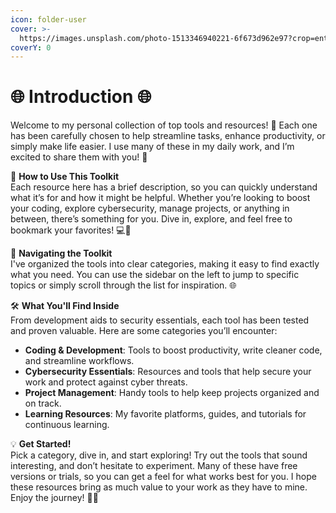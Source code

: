 ```yaml
---
icon: folder-user
cover: >-
  https://images.unsplash.com/photo-1513346940221-6f673d962e97?crop=entropy&cs=srgb&fm=jpg&ixid=M3wxOTcwMjR8MHwxfHNlYXJjaHw5fHxhYnN0cmFjdHxlbnwwfHx8fDE3MzE0NTAzMDB8MA&ixlib=rb-4.0.3&q=85
coverY: 0
---
```


# 🌐 Introduction 🌐

Welcome to my personal collection of top tools and resources! 🚀 Each one has been carefully chosen to help streamline tasks, enhance productivity, or simply make life easier. I use many of these in my daily work, and I’m excited to share them with you! 🌟

💼 **How to Use This Toolkit**\
Each resource here has a brief description, so you can quickly understand what it’s for and how it might be helpful. Whether you’re looking to boost your coding, explore cybersecurity, manage projects, or anything in between, there’s something for you. Dive in, explore, and feel free to bookmark your favorites! 💻📑

🔎 **Navigating the Toolkit**\
I've organized the tools into clear categories, making it easy to find exactly what you need. You can use the sidebar on the left to jump to specific topics or simply scroll through the list for inspiration. 🌐

🛠️ **What You'll Find Inside**\
From development aids to security essentials, each tool has been tested and proven valuable. Here are some categories you’ll encounter:

* **Coding & Development**: Tools to boost productivity, write cleaner code, and streamline workflows.
* **Cybersecurity Essentials**: Resources and tools that help secure your work and protect against cyber threats.
* **Project Management**: Handy tools to help keep projects organized and on track.
* **Learning Resources**: My favorite platforms, guides, and tutorials for continuous learning.

💡 **Get Started!**\
Pick a category, dive in, and start exploring! Try out the tools that sound interesting, and don’t hesitate to experiment. Many of these have free versions or trials, so you can get a feel for what works best for you. I hope these resources bring as much value to your work as they have to mine. Enjoy the journey! 🌟🔗
